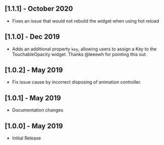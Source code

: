 ## [1.1.1] - October 2020
* Fixes an issue that would not rebuild the widget when using hot reload

## [1.1.0] - Dec 2019
* Adds an additional property ```key```, allowing users to assign a Key to the TouchableOpacity widget. Thanks @leeewh for pointing this out.

## [1.0.2] - May 2019

* Fix issue cause by incorrect disposing of animation controller.

## [1.0.1] - May 2019

* Documentation changes

## [1.0.0] - May 2019

* Initial Release
